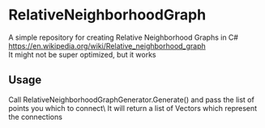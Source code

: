 # RelativeNeighborhoodGraph
A simple repository for creating Relative Neighborhood Graphs in C#\
https://en.wikipedia.org/wiki/Relative_neighborhood_graph <br/>
It might not be super optimized, but it works

## Usage
Call RelativeNeighborhoodGraphGenerator.Generate() and pass the list of points you which to connect\ 
It will return a list of Vectors which represent the connections